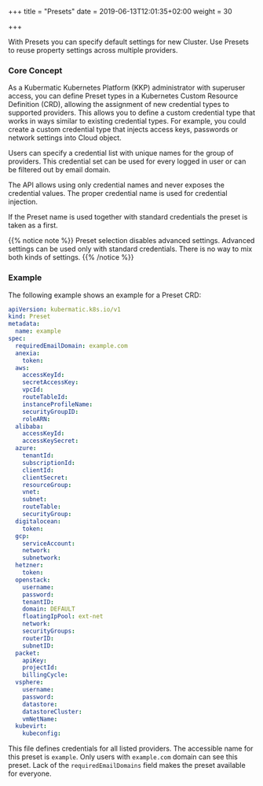 +++
title = "Presets"
date = 2019-06-13T12:01:35+02:00
weight = 30

+++

With Presets you can specify default settings for new Cluster. Use Presets to reuse property settings across multiple providers.

### Core Concept

As a Kubermatic Kubernetes Platform (KKP) administrator with superuser access, you can define Preset types in a Kubernetes Custom Resource Definition (CRD),
allowing the assignment of new credential types to supported providers. This allows you to define a custom credential type
that works in ways similar to existing credential types. For example, you could create a custom credential type that injects
access keys, passwords or network settings into Cloud object.

Users can specify a credential list with unique names for the group of providers. This credential set can be used for every
logged in user or can be filtered out by email domain.

The API allows using only credential names and never exposes the credential values.
The proper credential name is used for credential injection.

If the Preset name is used together with standard credentials the preset is taken as a first.

{{% notice note %}}
Preset selection disables advanced settings. Advanced settings can be used only with standard credentials. There is no way
to mix both kinds of settings.
{{% /notice %}}

### Example

The following example shows an example for a Preset CRD:

```yaml
apiVersion: kubermatic.k8s.io/v1
kind: Preset
metadata:
  name: example
spec:
  requiredEmailDomain: example.com
  anexia:
    token:
  aws:
    accessKeyId:
    secretAccessKey:
    vpcId:
    routeTableId:
    instanceProfileName:
    securityGroupID:
    roleARN:  
  alibaba:
    accessKeyId:
    accessKeySecret:  
  azure:
    tenantId:
    subscriptionId:
    clientId:
    clientSecret:
    resourceGroup:
    vnet:
    subnet:
    routeTable:
    securityGroup:  
  digitalocean:
    token:
  gcp:
    serviceAccount:
    network:
    subnetwork:  
  hetzner:
    token:
  openstack:
    username:
    password:
    tenantID:
    domain: DEFAULT
    floatingIpPool: ext-net
    network:
    securityGroups:
    routerID:
    subnetID:  
  packet:
    apiKey:
    projectId:
    billingCycle:  
  vsphere:
    username:
    password:
    datastore:
    datastoreCluster:
    vmNetName:
  kubevirt:
    kubeconfig:
```

This file defines credentials for all listed providers. The accessible name for this preset is `example`. Only users with
`example.com` domain can see this preset. Lack of the `requiredEmailDomains` field makes the preset available for everyone.
